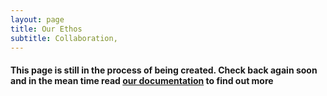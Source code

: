 ```yaml
---
layout: page
title: Our Ethos
subtitle: Collaboration, 
---
```



#### This page is still in the process of being created. Check back again soon and in the mean time read [our documentation](https://github.com/rhymeswithzion/rhymeswithzion.github.io/blob/master/README.md) to find out more
